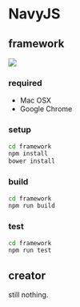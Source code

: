 # NavyJS
## framework
![](https://travis-ci.org/h13i32maru/navyjs.svg?branch=master)

### required
- Mac OSX
- Google Chrome

### setup
```sh
cd framework
npm install
bower install
```

### build
```sh
cd framework
npm run build
```

### test
```sh
cd framework
npm run test
```

## creator
still nothing.
